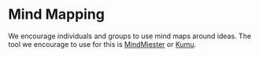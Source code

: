 # Mind Mapping

We encourage individuals and groups to use mind maps around ideas. The tool we encourage to use for this is [MindMiester](https://www.mindmeister.com) or [Kumu](https://kumu.io).
